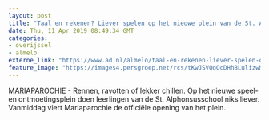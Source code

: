 ```yaml
---
layout: post
title: "Taal en rekenen? Liever spelen op het nieuwe plein van de St. Alphonsusschool in Mariaparochie"
date: Thu, 11 Apr 2019 08:49:34 GMT
categories: 
- overijssel 
- almelo 
externe_link: "https://www.ad.nl/almelo/taal-en-rekenen-liever-spelen-op-het-nieuwe-plein-van-de-st-alphonsusschool-in-mariaparochie~a5f860ec/"
feature_image: "https://images4.persgroep.net/rcs/tKwJSVQoOcDHhBLulizwMhYb9Ow/diocontent/145229782/_fitwidth/400/?appId=21791a8992982cd8da851550a453bd7f&quality=0.7"
---
```


MARIAPAROCHIE - Rennen, ravotten of lekker chillen. Op het nieuwe speel- en ontmoetingsplein doen leerlingen van de St. Alphonsusschool niks liever. Vanmiddag viert Mariaparochie de officiële opening van het plein.

